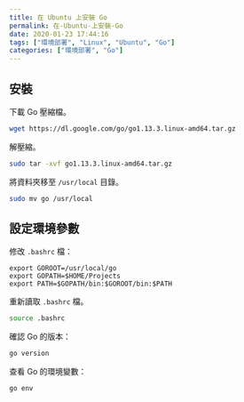 ```yaml
---
title: 在 Ubuntu 上安裝 Go
permalink: 在-Ubuntu-上安裝-Go
date: 2020-01-23 17:44:16
tags: ["環境部署", "Linux", "Ubuntu", "Go"]
categories: ["環境部署", "Go"]
---
```


## 安裝

下載 Go 壓縮檔。

```BASH
wget https://dl.google.com/go/go1.13.3.linux-amd64.tar.gz
```

解壓縮。

```BASH
sudo tar -xvf go1.13.3.linux-amd64.tar.gz
```

將資料夾移至 `/usr/local` 目錄。

```BASH
sudo mv go /usr/local
```

## 設定環境參數

修改 `.bashrc` 檔：

```ENV
export GOROOT=/usr/local/go
export GOPATH=$HOME/Projects
export PATH=$GOPATH/bin:$GOROOT/bin:$PATH
```

重新讀取 `.bashrc` 檔。

```BASH
source .bashrc
```

確認 Go 的版本：

```BASH
go version
```

查看 Go 的環境變數：

```BASH
go env
```
